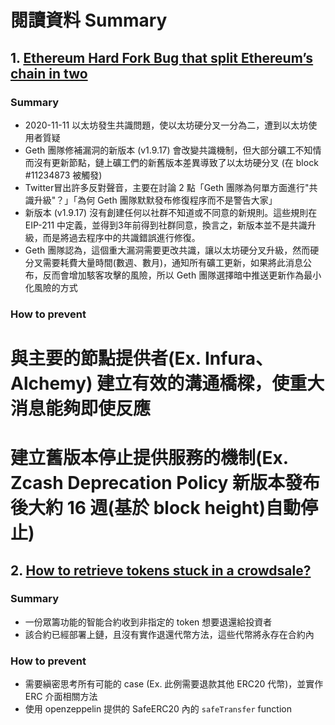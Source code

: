 ﻿# 閱讀資料 Summary
## 1. [Ethereum Hard Fork Bug that split Ethereum’s chain in two](https://www.coindesk.com/tech/2020/11/11/ethereums-unannounced-hard-fork-was-trying-to-prevent-the-very-disruption-it-caused/)
### Summary
- 2020-11-11 以太坊發生共識問題，使以太坊硬分叉一分為二，遭到以太坊使用者質疑
- Geth 團隊修補漏洞的新版本 (v1.9.17) 會改變共識機制，但大部分礦工不知情而沒有更新節點，鏈上礦工們的新舊版本差異導致了以太坊硬分叉 (在 block #11234873 被觸發)
- Twitter冒出許多反對聲音，主要在討論 2 點「Geth 團隊為何單方面進行"共識升級"？」「為何 Geth 團隊默默發布修復程序而不是警告大家」
- 新版本 (v1.9.17) 沒有創建任何以社群不知道或不同意的新規則。這些規則在 EIP-211 中定義，並得到3年前得到社群同意，換言之，新版本並不是共識升級，而是將過去程序中的共識錯誤進行修復。
- Geth 團隊認為，這個重大漏洞需要更改共識，讓以太坊硬分叉升級，然而硬分叉需要耗費大量時間(數週、數月)，通知所有礦工更新，如果將此消息公布，反而會增加駭客攻擊的風險，所以 Geth 團隊選擇暗中推送更新作為最小化風險的方式

### How to prevent
# 與主要的節點提供者(Ex. Infura、Alchemy) 建立有效的溝通橋樑，使重大消息能夠即使反應
# 建立舊版本停止提供服務的機制(Ex. Zcash Deprecation Policy 新版本發布後大約 16 週(基於 block height)自動停止)

## 2. [How to retrieve tokens stuck in a crowdsale?](https://forum.openzeppelin.com/t/how-to-retrieve-tokens-stuck-in-a-crowdsale/3959)
### Summary
- 一份眾籌功能的智能合約收到非指定的 token 想要退還給投資者
- 該合約已經部署上鏈，且沒有實作退還代幣方法，這些代幣將永存在合約內

### How to prevent
- 需要縝密思考所有可能的 case (Ex. 此例需要退款其他 ERC20 代幣)，並實作 ERC 介面相關方法
- 使用 openzeppelin 提供的 SafeERC20 內的 `safeTransfer` function

